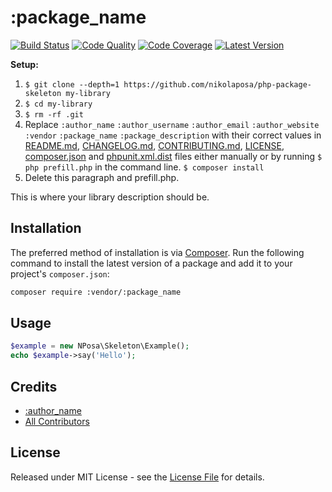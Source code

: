 # :package_name

[![Build Status][ico-build]][link-build]
[![Code Quality][ico-code-quality]][link-code-quality]
[![Code Coverage][ico-code-coverage]][link-code-coverage]
[![Latest Version][ico-version]][link-packagist]

**Setup:** 
1. `$ git clone --depth=1 https://github.com/nikolaposa/php-package-skeleton my-library`
1. `$ cd my-library`
1. `$ rm -rf .git`
1. Replace ```:author_name``` ```:author_username``` ```:author_email``` ```:author_website``` ```:vendor``` ```:package_name``` ```:package_description``` with their correct values in [README.md](README.md), [CHANGELOG.md](CHANGELOG.md), [CONTRIBUTING.md](CONTRIBUTING.md), [LICENSE](LICENSE), [composer.json](composer.json) and [phpunit.xml.dist](phpunit.xml.dist) files either manually or by running `$ php prefill.php` in the command line.
`$ composer install`
1. Delete this paragraph and prefill.php.

This is where your library description should be.

## Installation

The preferred method of installation is via [Composer](http://getcomposer.org/). Run the following command to install the latest version of a package and add it to your project's `composer.json`:

```bash
composer require :vendor/:package_name
```

## Usage

``` php
$example = new NPosa\Skeleton\Example();
echo $example->say('Hello');
```

## Credits

- [:author_name][link-author]
- [All Contributors][link-contributors]

## License

Released under MIT License - see the [License File](LICENSE) for details.


[ico-version]: https://poser.pugx.org/nikolaposa/rate-limit/v/stable
[ico-build]: https://travis-ci.org/:vendor/:package_name.svg?branch=master
[ico-code-coverage]: https://scrutinizer-ci.com/g/:vendor/:package_name/badges/coverage.png?b=master
[ico-code-quality]: https://scrutinizer-ci.com/g/:vendor/:package_name/badges/quality-score.png?b=master

[link-packagist]: https://packagist.org/packages/:vendor/:package_name
[link-build]: https://travis-ci.org/:vendor/:package_name
[link-code-coverage]: https://scrutinizer-ci.com/g/:vendor/:package_name/code-structure
[link-code-quality]: https://scrutinizer-ci.com/g/:vendor/:package_name
[link-author]: https://github.com/:author_username
[link-contributors]: ../../contributors
